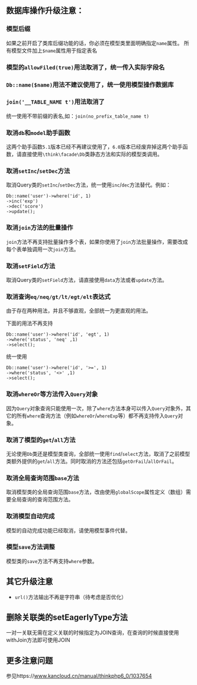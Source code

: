 ## 数据库操作升级注意：
### 模型后缀
如果之前开启了类库后缀功能的话，你必须在模型类里面明确指定`name`属性。
所有模型文件加上`$name`属性用于指定表名
### 模型的`allowFiled(true)`用法取消了，统一传入实际字段名
### `Db::name($name)`用法不建议使用了，统一使用模型操作数据库
### `join('__TABLE_NAME t')`用法取消了
统一使用不带前缀的表名,如：`join(no_prefix_table_name t)`

### 取消`db`和`model`助手函数
这两个助手函数`5.1`版本已经不再建议使用了，`6.0`版本已经废弃掉这两个助手函数，请直接使用`\think\facade\Db`类静态方法和实际的模型类调用。
### 取消`setInc`/`setDec`方法
取消Query类的`setInc`/`setDec`方法，统一使用`inc`/`dec`方法替代。例如：
~~~
Db::name('user')->where('id', 1)
->inc('exp')
->dec('score')
->update();
~~~
### 取消`join`方法的批量操作
`join`方法不再支持批量操作多个表，如果你使用了`join`方法批量操作，需要改成每个表单独调用一次`join`方法。
### 取消`setField`方法

取消Query类的`setField`方法，请直接使用`data`方法或者`update`方法。
### 取消查询`eq/neq/gt/lt/egt/elt`表达式

由于存在两种用法，并且不够直观，全部统一为更直观的用法。

下面的用法不再支持

~~~
Db::name('user')->where('id', 'egt', 1)
->where('status', 'neq' ,1)
->select();
~~~

统一使用

~~~
Db::name('user')->where('id', '>=', 1)
->where('status', '<>' ,1)
->select();
~~~
### 取消`whereOr`等方法传入`Query`对象
因为`Query`对象查询只能使用一次，除了`where`方法本身可以传入`Query`对象外，其它的所有`where`查询方法（例如`whereOr`/`whereExp`等）都不再支持传入`Query`对象。

### 取消了模型的`get`/`all`方法

无论使用`Db`类还是模型类查询，全部统一使用`find`/`select`方法，取消了之前模型类额外提供的`get`/`all`方法。同时取消的方法还包括`getOrFail`/`allOrFail`。

### 取消全局查询范围`base`方法

取消模型类的全局查询范围`base`方法，改由使用`globalScope`属性定义（数组）需要全局查询的查询范围方法。

### 取消模型自动完成

模型的自动完成功能已经取消，请使用模型事件代替。

### 模型`save`方法调整

模型类的`save`方法不再支持`where`参数。

## 其它升级注意
* `url()`方法输出不再是字符串（待考虑是否优化）

## 删除关联类的setEagerlyType方法
一对一关联无需在定义关联的时候指定为JOIN查询，在查询的时候直接使用withJoin方法即可使用JOIN

## 更多注意问题
参见https://www.kancloud.cn/manual/thinkphp6_0/1037654
